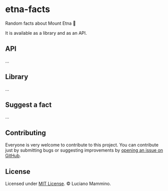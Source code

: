 # etna-facts

Random facts about Mount Etna 🌋

It is available as a library and as an API.

## API

...

## Library

...


## Suggest a fact

...


## Contributing

Everyone is very welcome to contribute to this project.
You can contribute just by submitting bugs or suggesting improvements by
[opening an issue on GitHub](https://github.com/lmammino/etna-facts/issues).


## License

Licensed under [MIT License](LICENSE). © Luciano Mammino.
